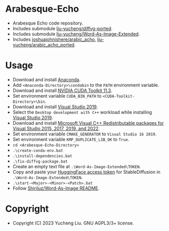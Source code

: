 # Arabesque-Echo

- Arabesque Echo code repository.
- Includes submodule [liu-yucheng/diffvg-ported](https://github.com/liu-yucheng/diffvg-ported).
- Includes submodule [liu-yucheng/Word-As-Image-Extended](https://github.com/liu-yucheng/Word-As-Image-Extended).
- Includes [joshuajohnishere/arabic_acho](https://github.com/joshuajohnishere/arabic_acho), [liu-yucheng/arabic_acho_ported](https://github.com/liu-yucheng/arabic_acho_ported).

# Usage

- Download and install [Anaconda](https://www.anaconda.com/download).
- Add `<Anaconda-Directory>\condabin` to the `PATH` environment variable.
- Download and install [NVIDIA CUDA Toolkit 11.3](https://developer.nvidia.com/cuda-11.3.0-download-archive).
- Set environment variable `CUDA_BIN_PATH` to `<CUDA-Toolkit-Directory>\bin`.
- Download and install [Visual Studio 2019](https://visualstudio.microsoft.com/vs/older-downloads/).
- Select the `Desktop development with C++` workload while installing [Visual Studio 2019](https://visualstudio.microsoft.com/vs/older-downloads/).
- Download and install [Microsoft Visual C++ Redistributable packages for Visual Studio 2015, 2017, 2019, and 2022](https://learn.microsoft.com/en-us/cpp/windows/latest-supported-vc-redist?view=msvc-170).
- Set environment variable `CMAKE_GENERATOR` to `Visual Studio 16 2019`.
- Set environment variable `KMP_DUPLICATE_LIB_OK` to `True`.
- `cd <Arabesque-Echo-Directory>`
- `.\create-conda-env.bat`
- `.\install-dependencies.bat`
- `.\fix-diffvg-package.bat`
- Create an empty text file at `.\Word-As-Image-Extended\TOKEN`.
- Copy and paste your [HuggingFace access token](https://huggingface.co/settings/tokens) for StableDiffusion in `.\Word-As-Image-Extended\TOKEN`.
- `.\start-<Major>-<Minor>-<Patch>.bat`
- Follow [Shiriluz/Word-As-Image README](./Word-As-Image-Extended/README.md).

# Copyright

- Copyright (C) 2023 Yucheng Liu. GNU AGPL3/3+ license.

